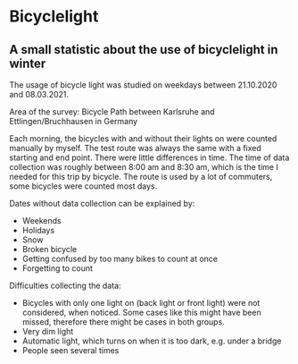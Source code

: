 # Bicyclelight
## A small statistic about the use of bicyclelight in winter

The usage of bicycle light was studied on weekdays between 21.10.2020 and 08.03.2021.

Area of the survey: Bicycle Path between Karlsruhe and Ettlingen/Bruchhausen in Germany

Each morning, the bicycles with and without their lights on were counted manually by myself. The test route was always the same with a fixed starting and end point. There were little differences in time. The time of data collection was roughly between 8:00 am and 8:30 am, which is the time I needed for this trip by bicycle. The route is used by a lot of commuters, some bicycles were counted most days.

Dates without data collection can be explained by:
* Weekends
* Holidays
* Snow
* Broken bicycle
* Getting confused by too many bikes to count at once
* Forgetting to count

Difficulties collecting the data:

* Bicycles with only one light on (back light or front light) were not considered, when noticed. Some cases like this might have been missed, therefore there might be cases in both groups.
* Very dim light
* Automatic light, which turns on when it is too dark, e.g. under a bridge
* People seen several times
